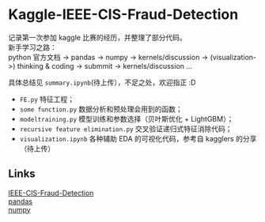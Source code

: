 # Kaggle-IEEE-CIS-Fraud-Detection
记录第一次参加 kaggle 比赛的经历，并整理了部分代码。   
新手学习之路：  
python 官方文档 -> pandas -> numpy -> kernels/discussion -> (visualization->) thinking & coding -> submmit -> kernels/discussion ...  

具体总结见 ```summary.ipynb```(待上传），不足之处，欢迎指正 :D
- ```FE.py``` 特征工程；
- ```some function.py``` 数据分析和预处理会用到的函数；
- ```modeltraining.py``` 模型训练和参数选择（贝叶斯优化 + LightGBM）；
- ```recursive feature elimination.py``` 交叉验证递归式特征消除代码；
- ```visualization.ipynb``` 各种辅助 EDA 的可视化代码，参考自 kagglers 的分享（待上传）
## Links  

[IEEE-CIS-Fraud-Detection](https://www.kaggle.com/c/ieee-fraud-detection)   
[pandas](https://pandas.pydata.org/pandas-docs/stable/index.html)  
[numpy](https://docs.scipy.org/doc/numpy/user/quickstart.html)  
